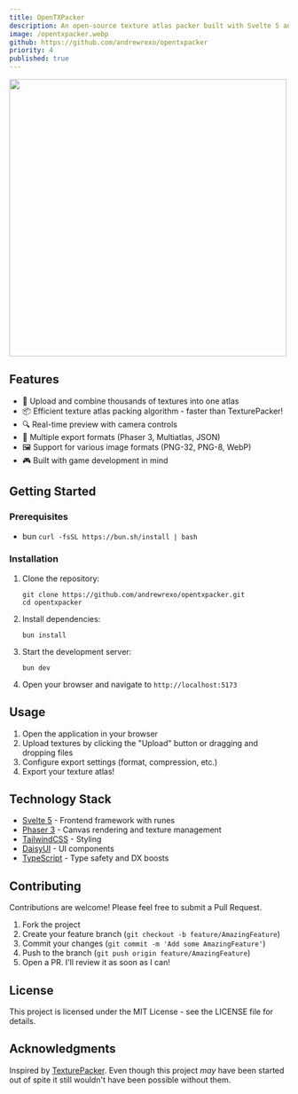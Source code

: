 ```yaml
---
title: OpenTXPacker
description: An open-source texture atlas packer built with Svelte 5 and Phaser 3. OpenTXPacker provides a modern, lightweight alternative to TexturePacker that's available to use via your browser.
image: /opentxpacker.webp
github: https://github.com/andrewrexo/opentxpacker
priority: 4
published: true
---
```


<img style="view-transition-name: image-opentxpacker" src="/opentxpacker.webp" width="500" />

## Features

- 🎨 Upload and combine thousands of textures into one atlas
- 📦 Efficient texture atlas packing algorithm - faster than TexturePacker!
- 🔍 Real-time preview with camera controls
- 💾 Multiple export formats (Phaser 3, Multiatlas, JSON)
- 🖼️ Support for various image formats (PNG-32, PNG-8, WebP)
- 🎮 Built with game development in mind

## Getting Started

### Prerequisites

- bun `curl -fsSL https://bun.sh/install | bash`

### Installation

1. Clone the repository:

   ```
   git clone https://github.com/andrewrexo/opentxpacker.git
   cd opentxpacker
   ```

2. Install dependencies:

   ```
   bun install
   ```

3. Start the development server:

   ```
   bun dev
   ```

4. Open your browser and navigate to `http://localhost:5173`

## Usage

1. Open the application in your browser
2. Upload textures by clicking the "Upload" button or dragging and dropping files
3. Configure export settings (format, compression, etc.)
4. Export your texture atlas!

## Technology Stack

- [Svelte 5](https://svelte.dev) - Frontend framework with runes
- [Phaser 3](https://phaser.io) - Canvas rendering and texture management
- [TailwindCSS](https://tailwindcss.com) - Styling
- [DaisyUI](https://daisyui.com) - UI components
- [TypeScript](https://www.typescriptlang.org) - Type safety and DX boosts

## Contributing

Contributions are welcome! Please feel free to submit a Pull Request.

1. Fork the project
2. Create your feature branch (`git checkout -b feature/AmazingFeature`)
3. Commit your changes (`git commit -m 'Add some AmazingFeature'`)
4. Push to the branch (`git push origin feature/AmazingFeature`)
5. Open a PR. I'll review it as soon as I can!

## License

This project is licensed under the MIT License - see the LICENSE file for details.

## Acknowledgments

Inspired by [TexturePacker](https://www.codeandweb.com/texturepacker). Even though this project _may_ have been started out of spite it still wouldn't have been possible without them.
